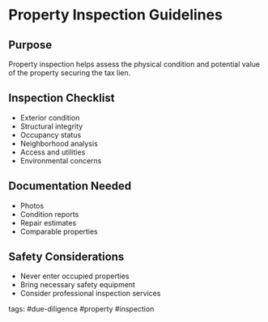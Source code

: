 # Property Inspection Guidelines

## Purpose
Property inspection helps assess the physical condition and potential value of the property securing the tax lien.

## Inspection Checklist
- Exterior condition
- Structural integrity
- Occupancy status
- Neighborhood analysis
- Access and utilities
- Environmental concerns

## Documentation Needed
- Photos
- Condition reports
- Repair estimates
- Comparable properties

## Safety Considerations
- Never enter occupied properties
- Bring necessary safety equipment
- Consider professional inspection services

tags: #due-diligence #property #inspection 